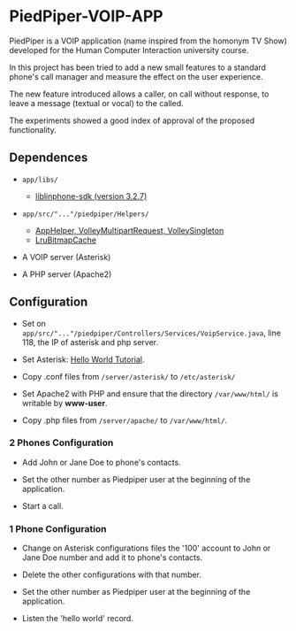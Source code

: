 # PiedPiper-VOIP-APP
PiedPiper is a VOIP application (name inspired from the homonym TV Show) developed for the Human Computer Interaction university course.

In this project has been tried to add a new small features to a standard phone's call manager and measure the effect on the user experience.

The new feature introduced allows a caller, on call without response, to leave a message (textual or vocal) to the called.

The experiments showed a good index of approval of the proposed functionality.


## Dependences

- `app/libs/`
    - [liblinphone-sdk (version 3.2.7)](http://www.linphone.org/technical-corner/liblinphone/downloads)

- `app/src/"..."/piedpiper/Helpers/`
    - [AppHelper, VolleyMultipartRequest, VolleySingleton](https://gist.github.com/anggadarkprince/a7c536da091f4b26bb4abf2f92926594)
    - [LruBitmapCache](https://gist.github.com/ficusk/5614325)

- A VOIP server (Asterisk)

- A PHP server (Apache2)

## Configuration
- Set on `app/src/"..."/piedpiper/Controllers/Services/VoipService.java`, line 118, the IP of asterisk and php server.

- Set Asterisk: [Hello World Tutorial](https://wiki.asterisk.org/wiki/display/AST/Hello+World).
 
- Copy .conf files from `/server/asterisk/` to `/etc/asterisk/`

- Set Apache2 with PHP and ensure that the directory `/var/www/html/` is writable by **www-user**.

- Copy .php files from `/server/apache/` to `/var/www/html/`.

### 2 Phones Configuration
- Add John or Jane Doe to phone's contacts.

- Set the other number as Piedpiper user at the beginning of the application.

- Start a call.

### 1 Phone Configuration
- Change on Asterisk configurations files the '100' account to John or Jane Doe number and add it to phone's contacts.

- Delete the other configurations with that number.

- Set the other number as Piedpiper user at the beginning of the application.

- Listen the 'hello world' record.
